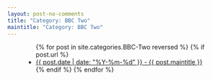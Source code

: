 ```yaml
---
layout: post-no-comments
title: "Category: BBC Two"
maintitle: "Category: BBC Two"
---
```


<figure class="fig3">
<div class="CardLayout">
<div class="CardItem">
<ul>
  {% for post in site.categories.BBC-Two reversed %}
    {% if post.url %}
        <li><a href="{{ post.url }}">{{ post.date | date: "%Y-%m-%d" }} - {{ post.maintitle }}</a></li>
    {% endif %}
  {% endfor %}
</ul>
</div>
</div>
</figure>

